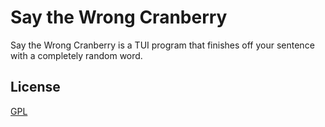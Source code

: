 # Say the Wrong Cranberry

Say the Wrong Cranberry is a TUI program that finishes off your sentence with a completely random word.

## License

[GPL](https://choosealicense.com/licenses/gpl-3.0/)

